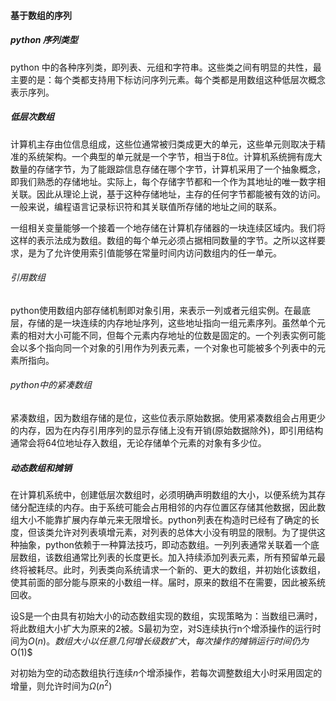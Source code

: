 #### 基于数组的序列

##### python 序列类型

python 中的各种序列类，即列表、元组和字符串。这些类之间有明显的共性，最主要的是：每个类都支持用下标访问序列元素。每个类都是用数组这种低层次概念表示序列。

##### 低层次数组

计算机主存由位信息组成，这些位通常被归类成更大的单元，这些单元则取决于精准的系统架构。一个典型的单元就是一个字节，相当于8位。计算机系统拥有庞大数量的存储字节，为了能跟踪信息存储在哪个字节，计算机采用了一个抽象概念，即我们熟悉的存储地址。实际上，每个存储字节都和一个作为其地址的唯一数字相关联。因此从理论上说，基于这种存储地址，主存的任何字节都能被有效的访问。一般来说，编程语言记录标识符和其关联值所存储的地址之间的联系。

一组相关变量能够一个接着一个地存储在计算机存储器的一块连续区域内。我们将这样的表示法成为数组。数组的每个单元必须占据相同数量的字节。之所以这样要求，是为了允许使用索引值能够在常量时间内访问数组内的任一单元。

###### 引用数组

python使用数组内部存储机制即对象引用，来表示一列或者元组实例。在最底层，存储的是一块连续的内存地址序列，这些地址指向一组元素序列。虽然单个元素的相对大小可能不同，但每个元素内存地址的位数是固定的。一个列表实例可能会以多个指向同一个对象的引用作为列表元素，一个对象也可能被多个列表中的元素所指向。

###### python中的紧凑数组

紧凑数组，因为数组存储的是位，这些位表示原始数据。使用紧凑数组会占用更少的内存，因为在内存引用序列的显示存储上没有开销(原始数据除外)，即引用结构通常会将64位地址存入数组，无论存储单个元素的对象有多少位。

##### 动态数组和摊销

在计算机系统中，创建低层次数组时，必须明确声明数组的大小，以便系统为其存储分配连续的内存。由于系统可能会占用相邻的内存位置区存储其他数据，因此数组大小不能靠扩展内存单元来无限增长。python列表在构造时已经有了确定的长度，但该类允许对列表填增元素，对列表的总体大小没有明显的限制。为了提供这种抽象，python依赖于一种算法技巧，即动态数组。一列列表通常关联着一个底层数组，该数组通常比列表的长度更长。加入持续添加列表元素，所有预留单元最终将被耗尽。此时，列表类向系统请求一个新的、更大的数组，并初始化该数组，使其前面的部分能与原来的小数组一样。届时，原来的数组不在需要，因此被系统回收。

设S是一个由具有初始大小的动态数组实现的数组，实现策略为：当数组已满时，将此数组大小扩大为原来的2被。S最初为空，对S连续执行n个增添操作的运行时间为$O(n)。数组大小以任意几何增长级数扩大，每次操作的摊销运行时间仍为$O(1)$

对初始为空的动态数组执行连续$n$个增添操作，若每次调整数组大小时采用固定的增量，则允许时间为$\Omega(n^2)$

